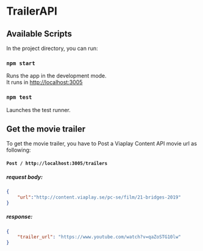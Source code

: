 # TrailerAPI

## Available Scripts

In the project directory, you can run:

### `npm start`

Runs the app in the development mode.<br>
It runs in [http://localhost:3005](http://localhost:3005)

### `npm test`

Launches the test runner.

## Get the movie trailer

To get the movie trailer, you have to Post a Viaplay Content API movie url as following:

#### `Post / http://localhost:3005/trailers`
##### request body:
```json
{
    "url":"http://content.viaplay.se/pc-se/film/21-bridges-2019"
}
```
##### response:
```json
{
    "trailer_url": "https://www.youtube.com/watch?v=qaZoSTG10lw"
}
```